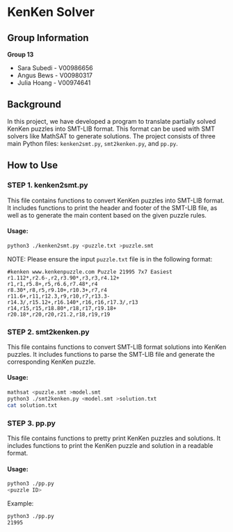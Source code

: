 # KenKen Solver

## Group Information
**Group 13**
- Sara Subedi - V00986656
- Angus Bews - V00980317
- Julia Hoang - V00974641

## Background
In this project, we have developed a program to translate partially solved KenKen puzzles into SMT-LIB format. This format can be used with SMT solvers like MathSAT to generate solutions. The project consists of three main Python files: `kenken2smt.py`, `smt2kenken.py`, and `pp.py`.

## How to Use

### STEP 1. kenken2smt.py
This file contains functions to convert KenKen puzzles into SMT-LIB format. It includes functions to print the header and footer of the SMT-LIB file, as well as to generate the main content based on the given puzzle rules.

#### Usage:
```bash
python3 ./kenken2smt.py <puzzle.txt >puzzle.smt
```

NOTE: Please ensure the input `puzzle.txt` file is in the following format:
```
#kenken www.kenkenpuzzle.com Puzzle 21995 7x7 Easiest
r1.112*,r2.6-,r2,r3.90*,r3,r3,r4.12+
r1,r1,r5.8+,r5,r6.6,r7.48*,r4
r8.30*,r8,r5,r9.10+,r10.3+,r7,r4
r11.6+,r11,r12.3,r9,r10,r7,r13.3-
r14.3/,r15.12+,r16.140*,r16,r16,r17.3/,r13
r14,r15,r15,r18.80*,r18,r17,r19.18+
r20.18*,r20,r20,r21.2,r18,r19,r19
```

### STEP 2. smt2kenken.py
This file contains functions to convert SMT-LIB format solutions into KenKen puzzles. It includes functions to parse the SMT-LIB file and generate the corresponding KenKen puzzle.

#### Usage:
```bash
mathsat <puzzle.smt >model.smt
python3 ./smt2kenken.py <model.smt >solution.txt
cat solution.txt
```

### STEP 3. pp.py
This file contains functions to pretty print KenKen puzzles and solutions. It includes functions to print the KenKen puzzle and solution in a readable format.

#### Usage:
```bash
python3 ./pp.py
<puzzle ID>
```

Example:
```bash
python3 ./pp.py
21995
```

